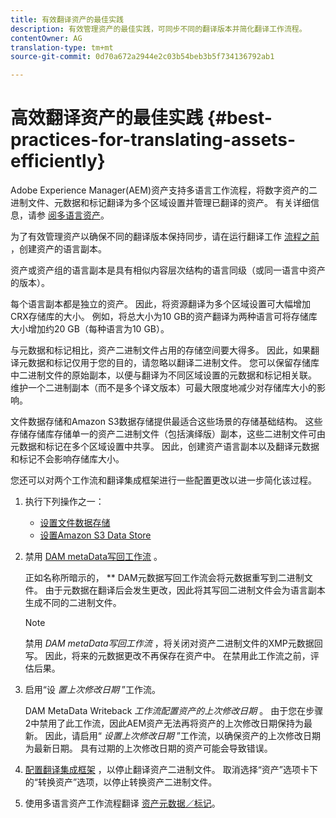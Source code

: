 ```yaml
---
title: 有效翻译资产的最佳实践
description: 有效管理资产的最佳实践，可同步不同的翻译版本并简化翻译工作流程。
contentOwner: AG
translation-type: tm+mt
source-git-commit: 0d70a672a2944e2c03b54beb3b5f734136792ab1

---
```



# 高效翻译资产的最佳实践 {#best-practices-for-translating-assets-efficiently}

Adobe Experience Manager(AEM)资产支持多语言工作流程，将数字资产的二进制文件、元数据和标记翻译为多个区域设置并管理已翻译的资产。 有关详细信息，请参 [阅多语言资产](multilingual-assets.md)。

为了有效管理资产以确保不同的翻译版本保持同步，请在运行翻译工作 [流程之前](preparing-assets-for-translation.md) ，创建资产的语言副本。

资产或资产组的语言副本是具有相似内容层次结构的语言同级（或同一语言中资产的版本）。

每个语言副本都是独立的资产。 因此，将资源翻译为多个区域设置可大幅增加CRX存储库的大小。 例如，将总大小为10 GB的资产翻译为两种语言可将存储库大小增加约20 GB（每种语言为10 GB）。

与元数据和标记相比，资产二进制文件占用的存储空间要大得多。 因此，如果翻译元数据和标记仅用于您的目的，请忽略以翻译二进制文件。 您可以保留存储库中二进制文件的原始副本，以便与翻译为不同区域设置的元数据和标记相关联。 维护一个二进制副本（而不是多个译文版本）可最大限度地减少对存储库大小的影响。

文件数据存储和Amazon S3数据存储提供最适合这些场景的存储基础结构。 这些存储存储库存储单一的资产二进制文件（包括演绎版）副本，这些二进制文件可由元数据和标记在多个区域设置中共享。 因此，创建资产语言副本以及翻译元数据和标记不会影响存储库大小。

您还可以对两个工作流和翻译集成框架进行一些配置更改以进一步简化该过程。

1. 执行下列操作之一：

   * [设置文件数据存储](/help/sites-deploying/data-store-config.md)
   * [设置Amazon S3 Data Store](/help/sites-deploying/data-store-config.md)

1. 禁用 [DAM metaData写回工作流](/help/sites-administering/workflow-offloader.md#disable-offloading) 。

   正如名称所暗示的， ** DAM元数据写回工作流会将元数据重写到二进制文件。 由于元数据在翻译后会发生更改，因此将其写回二进制文件会为语言副本生成不同的二进制文件。

   >[!NOTE]
   >
   >禁用 *DAM metaData写回工作流* ，将关闭对资产二进制文件的XMP元数据回写。 因此，将来的元数据更改不再保存在资产中。 在禁用此工作流之前，评估后果。

1. 启用“设 *置上次修改日期* ”工作流。

   DAM MetaData Writeback *工作流配置资产的上次修改日期* 。 由于您在步骤2中禁用了此工作流，因此AEM资产无法再将资产的上次修改日期保持为最新。 因此，请启用“ *设置上次修改日期* ”工作流，以确保资产的上次修改日期为最新日期。 具有过期的上次修改日期的资产可能会导致错误。

1. [配置翻译集成框架](/help/sites-administering/tc-tic.md) ，以停止翻译资产二进制文件。 取消选择“资产”选项卡下的“转换资产”选项，以停止转换资产二进制文件。
1. 使用多语言资产工作流程翻译 [资产元数据／标记](multilingual-assets.md)。

